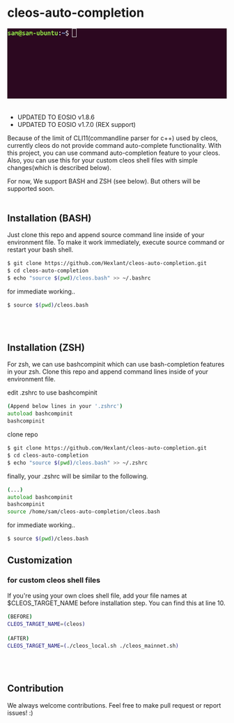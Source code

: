 # cleos-auto-completion

<img src="usage.gif"><br/><br/>

* UPDATED TO EOSIO v1.8.6
* UPDATED TO EOSIO v1.7.0 (REX support)

Because of the limit of CLI11(commandline parser for c++) used by cleos, currently cleos do not provide command auto-complete functionality.
With this project, you can use command auto-completion feature to your cleos. Also, you can use this for your custom cleos shell files with simple changes(which is described below).

For now, We support BASH and ZSH (see below). But others will be supported soon.
<br/><br/>


## Installation (BASH)
Just clone this repo and append source command line inside of your environment file. To make it work immediately, execute source command or restart your bash shell.
```bash
$ git clone https://github.com/Hexlant/cleos-auto-completion.git
$ cd cleos-auto-completion
$ echo "source $(pwd)/cleos.bash" >> ~/.bashrc
```

for immediate working..
```bash
$ source $(pwd)/cleos.bash
```
<br/><br/>

## Installation (ZSH)
For zsh, we can use bashcompinit which can use bash-completion features in your zsh. Clone this repo and append command lines inside of your environment file.

edit .zshrc to use bashcompinit
```zsh
(Append below lines in your '.zshrc')
autoload bashcompinit
bashcompinit
```

clone repo
```zsh
$ git clone https://github.com/Hexlant/cleos-auto-completion.git
$ cd cleos-auto-completion
$ echo "source $(pwd)/cleos.bash" >> ~/.zshrc
```

finally, your .zshrc will be similar to the following.
```zsh
(...)
autoload bashcompinit
bashcompinit
source /home/sam/cleos-auto-completion/cleos.bash
```

for immediate working..
```bash
$ source $(pwd)/cleos.bash
```


## Customization
### for custom cleos shell files
If you're using your own cloes shell file, add your file names at $CLEOS_TARGET_NAME before installation step. You can find this at line 10.
```bash
(BEFORE)
CLEOS_TARGET_NAME=(cleos)

(AFTER)
CLEOS_TARGET_NAME=(./cleos_local.sh ./cleos_mainnet.sh)
```
<br/><br/>


## Contribution
We always welcome contributions. Feel free to make pull request or report issues! :) 
